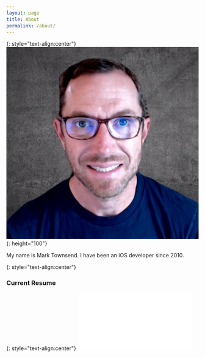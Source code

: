```yaml
---
layout: page
title: About
permalink: /about/
---
```


{: style="text-align:center"}
![My Profile](/assets/images/Profile_2021.png){: height="100"}

My name is Mark Townsend. I have been an iOS developer since 2010.

{: style="text-align:center"}
### Current Resume ###

{: style="text-align:center"}
![](/assets/files/Resume_Mark_Townsend.pdf)